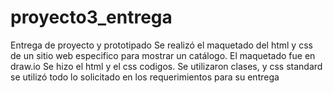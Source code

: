 # proyecto3_entrega
Entrega de proyecto y prototipado
Se realizó el maquetado del html y css de un sitio web especifico para mostrar un catálogo.
El maquetado fue en draw.io
Se hizo el html y el css codigos.
Se utilizaron clases, y css standard
se utilizó todo lo solicitado en los requerimientos para su entrega
